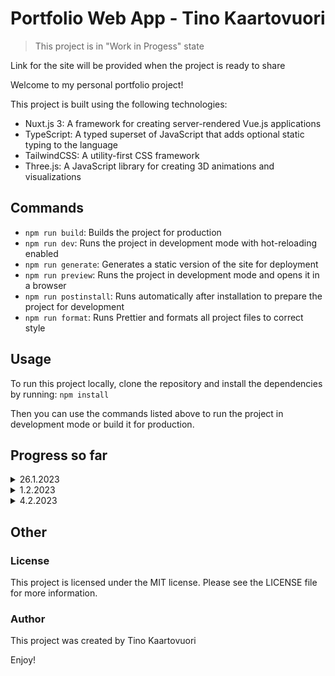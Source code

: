 # Portfolio Web App - Tino Kaartovuori

> This project is in "Work in Progess" state

Link for the site will be provided when the project is ready to share

Welcome to my personal portfolio project!

This project is built using the following technologies:

- Nuxt.js 3: A framework for creating server-rendered Vue.js applications
- TypeScript: A typed superset of JavaScript that adds optional static typing to the language
- TailwindCSS: A utility-first CSS framework
- Three.js: A JavaScript library for creating 3D animations and visualizations

## Commands

- `npm run build`: Builds the project for production
- `npm run dev`: Runs the project in development mode with hot-reloading enabled
- `npm run generate`: Generates a static version of the site for deployment
- `npm run preview`: Runs the project in development mode and opens it in a browser
- `npm run postinstall`: Runs automatically after installation to prepare the project for development
- `npm run format`: Runs Prettier and formats all project files to correct style

## Usage

To run this project locally, clone the repository and install the dependencies by running:
`npm install`

Then you can use the commands listed above to run the project in development mode or build it for production.

## Progress so far

<details>
  <summary>26.1.2023</summary>
  </br>

![](https://github.com/tinokaartovuori/my-portfolio/blob/main/documentation/progress/gifs/2023-01-26-portfolio-ui.gif)
![](https://github.com/tinokaartovuori/my-portfolio/blob/main/documentation/progress/gifs/2023-01-26-portfolio-ui.gif)

Added some nice sticky UI elements. Three.js scene will be added as background later and on top of that there will be scrollable HTML content. The scroll will be synced between the Three.js scene and HTML content and it will make a very cool effect.

Z-layer: `Sticky UI Elements` <- ( `HTML Content` <- `Three.js Scene` ) < These will have synced scroll behaivour

</details>

<details>
  <summary>1.2.2023</summary>
  </br>

![](https://github.com/tinokaartovuori/my-portfolio/blob/main/documentation/progress/gifs/2023-02-01-portfolio-ui.gif)

- [x] Implemented dark and light mode (`TailwindCSS` and `@nuxtjs/color-mode`)
- [x] Added test canvas
- [x] Used `smooth-scrollbar` and `gsap ticker` to make custom scrolling behaviour
- [x] fix: Reimplemented animated texts with gsap

</details>

<details>
  <summary>4.2.2023</summary>
  </br>

![](https://github.com/tinokaartovuori/my-portfolio/blob/main/documentation/progress/gifs/2023-02-04-portfolio-ui.gif)

- [x] Replaced the previous canvas with Three.js version and made a prototype rounded rectangle in the scene that moves with the scroll
- [x] Made a fun custom scrollbar track
- [x] More responsive design
- [x] fix: Reimplemented toggle switch with gsap

</details>

## Other

### License

This project is licensed under the MIT license. Please see the LICENSE file for more information.

### Author

This project was created by Tino Kaartovuori

Enjoy!

